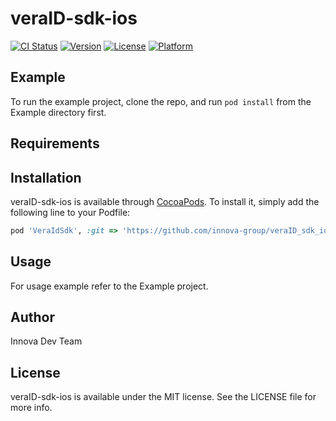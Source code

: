 # veraID-sdk-ios

[![CI Status](https://img.shields.io/travis/lagrunge/veraID-sdk-ios.svg?style=flat)](https://travis-ci.org/lagrunge/veraID-sdk-ios)
[![Version](https://img.shields.io/cocoapods/v/veraID-sdk-ios.svg?style=flat)](https://cocoapods.org/pods/veraID-sdk-ios)
[![License](https://img.shields.io/cocoapods/l/veraID-sdk-ios.svg?style=flat)](https://cocoapods.org/pods/veraID-sdk-ios)
[![Platform](https://img.shields.io/cocoapods/p/veraID-sdk-ios.svg?style=flat)](https://cocoapods.org/pods/veraID-sdk-ios)

## Example

To run the example project, clone the repo, and run `pod install` from the Example directory first.

## Requirements

## Installation

veraID-sdk-ios is available through [CocoaPods](https://cocoapods.org). To install
it, simply add the following line to your Podfile:

```ruby
pod 'VeraIdSdk', :git => 'https://github.com/innova-group/veraID_sdk_ios', :branch => 'master'
```
## Usage
For usage example refer to the Example project.

## Author

Innova Dev Team

## License

veraID-sdk-ios is available under the MIT license. See the LICENSE file for more info.
